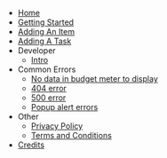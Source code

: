 * [Home](#)
* [Getting Started](#)
* [Adding An Item](#)
* [Adding A Task](#)
* Developer
  * [Intro](#)
* Common Errors
  * [No data in budget meter to display](#)
  * [404 error](#)
  * [500 error](#)
  * [Popup alert errors](#)
* Other
  * [Privacy Policy](#)
  * [Terms and Conditions](#)
* [Credits](#)
